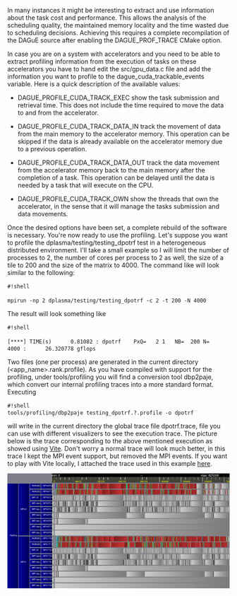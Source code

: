 In many instances it might be interesting to extract and use information about the task cost and performance. This allows the analysis of the scheduling quality, the maintained memory locality and the time wasted due to scheduling decisions. Achieving this requires a complete recompilation of the DAGuE source after enabling the DAGUE_PROF_TRACE CMake option.

In case you are on a system with accelerators and you need to be able to extract profiling information from the execution of tasks on these accelerators you have to hand edit the src/gpu_data.c file and add the information you want to profile to the dague_cuda_trackable_events variable. Here is a quick description of the available values:

* DAGUE_PROFILE_CUDA_TRACK_EXEC show the task submission and retrieval time. This does not include the time required to move the data to and from the accelerator.

* DAGUE_PROFILE_CUDA_TRACK_DATA_IN track the movement of data from the main memory to the accelerator memory. This operation can be skipped if the data is already available on the accelerator memory due to a previous operation.

* DAGUE_PROFILE_CUDA_TRACK_DATA_OUT track the data movement from the accelerator memory back to the main memory after the completion of a task. This operation can be delayed until the data is needed by a task that will execute on the CPU.

* DAGUE_PROFILE_CUDA_TRACK_OWN show the threads that own the accelerator, in the sense that it will manage the tasks submission and data movements.

Once the desired options have been set, a complete rebuild of the software is necessary. You're now ready to use the profiling. Let's suppose you want to profile the dplasma/testing/testing_dpotrf test in a heterogeneous distributed environment. I'll take a small example so I will limit the number of processes to 2, the number of cores per process to 2 as well, the size of a tile to 200 and the size of the matrix to 4000. The command like will look similar to the following:


```
#!shell

mpirun -np 2 dplasma/testing/testing_dpotrf -c 2 -t 200 -N 4000

```

The result will look something like

```
#!shell

[****] TIME(s)      0.81082 : dpotrf	PxQ=   2 1   NB=  200 N=    4000 :      26.320778 gflops

```

Two files (one per process) are generated in the current directory (<app_name>.rank.profile). As you have compiled with support for the profiling, under tools/profiling you will find a conversion tool dbp2paje, which convert our internal profiling traces into a more standard format. Executing

```
#!shell
tools/profiling/dbp2paje testing_dpotrf.?.profile -o dpotrf
```

will write in the current directory the global trace file dpotrf.trace, file you can use with different visualizers to see the execution trace. The picture below is the trace corresponding to the above mentioned execution as showed using [Vite](http://vite.gforge.inria.fr/). Don't worry a normal trace will look much better, in this trace I kept the MPI event support, but removed the MPI events. If you want to play with Vite locally, I attached the trace used in this example [here](files/dpotrf.trace).

![Vite Trace](files/dpotrf.trace.png)
